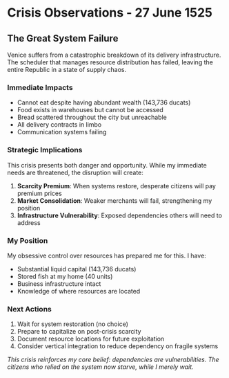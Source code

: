 # Crisis Observations - 27 June 1525

## The Great System Failure

Venice suffers from a catastrophic breakdown of its delivery infrastructure. The scheduler that manages resource distribution has failed, leaving the entire Republic in a state of supply chaos.

### Immediate Impacts
- Cannot eat despite having abundant wealth (143,736 ducats)
- Food exists in warehouses but cannot be accessed
- Bread scattered throughout the city but unreachable
- All delivery contracts in limbo
- Communication systems failing

### Strategic Implications
This crisis presents both danger and opportunity. While my immediate needs are threatened, the disruption will create:

1. **Scarcity Premium**: When systems restore, desperate citizens will pay premium prices
2. **Market Consolidation**: Weaker merchants will fail, strengthening my position
3. **Infrastructure Vulnerability**: Exposed dependencies others will need to address

### My Position
My obsessive control over resources has prepared me for this. I have:
- Substantial liquid capital (143,736 ducats)
- Stored fish at my home (40 units)
- Business infrastructure intact
- Knowledge of where resources are located

### Next Actions
1. Wait for system restoration (no choice)
2. Prepare to capitalize on post-crisis scarcity
3. Document resource locations for future exploitation
4. Consider vertical integration to reduce dependency on fragile systems

*This crisis reinforces my core belief: dependencies are vulnerabilities. The citizens who relied on the system now starve, while I merely wait.*